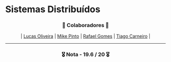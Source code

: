 # Sistemas Distribuídos

<h3 align="center">🚀 Colaboradores 🚀</h3>

<div align="center">

| [Lucas Oliveira](https://github.com/LucasOli20) | [Mike Pinto](https://github.com/mrmikept) | [Rafael Gomes](https://github.com/RafaGomes1) | [Tiago Carneiro](https://github.com/Tiago5Carneiro) |

</div>

---

<h3 align="center"> 🎖️ Nota - 19.6 /  20 🎖️ </h3>
